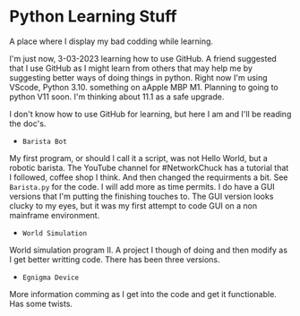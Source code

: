 # Python Learning Stuff
A place where I display my bad codding while learning.

I'm just now, 3-03-2023 learning how to use GitHub. A friend suggested that I use GitHub as I might learn from others that may help me by suggesting better ways of doing things in python. Right now I'm using VScode, Python 3.10. something on aApple MBP M1. Planning to going to python V11 soon. I'm thinking about 11.1 as a safe upgrade.

I don't know how to use GitHub for learning, but here I am and I'll be reading the doc's.

- `Barista Bot`

My first program, or should I call it a script, was not Hello World, but a robotic barista. The YouTube channel for #NetworkChuck has a tutorial that I followed, coffee shop I think. And then changed the requirments a bit. See `Barista.py` for the code. I will add more as time permits. I do have a GUI versions that I'm putting the finishing touches to. The GUI version looks clucky to my eyes, but it was my first attempt to code GUI on a non mainframe environment.

- `World Simulation`

World simulation program II. A project I though of doing and then modify as I get better writting code. There has been three versions.

- `Egnigma Device`

More information comming as I get into the code and get it functionable. Has some twists.
